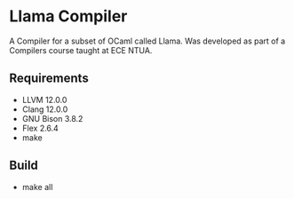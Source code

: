 # Llama Compiler
A Compiler for a subset of OCaml called Llama. Was developed as part of a Compilers course taught at ECE NTUA.

## Requirements
- LLVM 12.0.0
- Clang 12.0.0
- GNU Bison 3.8.2
- Flex 2.6.4
- make

## Build
- make all
